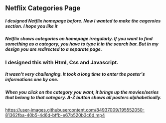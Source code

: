 ## Netflix Categories Page

##### I designed Netflix homepage before. Now I wanted to make the cageroies section. I hope you like it

##### Netflix shows categories on homepage irregularly. If you want to find something as a category, you have to type it in the search bar. But in my design you are redirected to a separate page. 

### I designed this with Html, Css and Javascript. 

##### It wasn't very challenging. It took a long time to enter the poster's informations one by one. 

##### When you click on the category you want, it brings up the movies/series that belong to that category. A-Z button shows all posters alphabetically. 

https://user-images.githubusercontent.com/84937009/195552050-81362fba-40b5-4d6d-bffb-e67b520b3c6d.mp4

